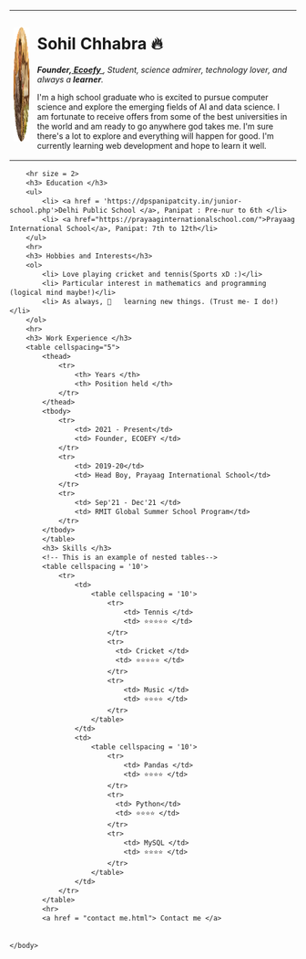 <!DOCTYPE html>
<html lang = 'en'>
    <head>
        <meta charset = 'utf-8'>
        <title> Sohil's personal  site </title>
    </head>
    <body>
        <table>
            <tr>
                <td> <img src = "mypic-modified.png" alt = 'Solo picture of SOHIL CHHABRA' height = '200'> </td>
                <td> <h1> Sohil Chhabra 🔥 </h1>
                    <p> <em> <strong>Founder,<a href = "https://www.ecoefy.com/"> Ecoefy </a></strong>, Student, science admirer, technology lover, and always a <strong> learner</strong>.</em></p>
                    <p> I'm a high school graduate who is excited to pursue computer science and explore the emerging fields of AI and 
                        data science. I am fortunate to receive offers from some of the best universities in the world and am ready to 
                        go anywhere god takes me. I'm sure there's a lot to explore and everything will happen for good. I'm currently
                        learning web development and hope to learn it well. 
                    </p> </td>
            </tr>
        </table>
        
        <hr size = 2>
        <h3> Education </h3>
        <ul> 
            <li> <a href = 'https://dpspanipatcity.in/junior-school.php'>Delhi Public School </a>, Panipat : Pre-nur to 6th </li>
            <li> <a href="https://prayaaginternationalschool.com/">Prayaag International School</a>, Panipat: 7th to 12th</li>
        </ul>
        <hr> 
        <h3> Hobbies and Interests</h3>
        <ol> 
            <li> Love playing cricket and tennis(Sports xD :)</li>
            <li> Particular interest in mathematics and programming (logical mind maybe!)</li>
            <li> As always, 💛	learning new things. (Trust me- I do!)</li>
        </ol>
        <hr>
        <h3> Work Experience </h3>
        <table cellspacing="5"> 
            <thead>
                <tr>
                    <th> Years </th>
                    <th> Position held </th>
                </tr>
            </thead>
            <tbody>
                <tr> 
                    <td> 2021 - Present</td>
                    <td> Founder, ECOEFY </td>
                </tr>
                <tr> 
                    <td> 2019-20</td>
                    <td> Head Boy, Prayaag International School</td>
                </tr>
                <tr>
                    <td> Sep'21 - Dec'21 </td>
                    <td> RMIT Global Summer School Program</td>
                </tr>
            </tbody>
            </table>
            <h3> Skills </h3>
            <!-- This is an example of nested tables-->
            <table cellspacing = '10'>
                <tr>
                    <td> 
                        <table cellspacing = '10'>
                            <tr>
                                <td> Tennis </td>
                                <td> ⭐⭐⭐⭐⭐ </td>
                            </tr>
                            <tr>
                              <td> Cricket </td>  
                              <td> ⭐⭐⭐⭐⭐ </td>
                            </tr>
                            <tr>
                                <td> Music </td>
                                <td> ⭐⭐⭐⭐ </td>
                            </tr>
                        </table>
                    </td>
                    <td>
                        <table cellspacing = '10'> 
                            <tr>
                                <td> Pandas </td>
                                <td> ⭐⭐⭐⭐ </td>
                            </tr>
                            <tr>
                              <td> Python</td>  
                              <td> ⭐⭐⭐⭐ </td>
                            </tr>
                            <tr>
                                <td> MySQL </td>
                                <td> ⭐⭐⭐⭐ </td>
                            </tr>
                        </table>
                    </td>
                </tr>
            </table>
            <hr>
            <a href = "contact me.html"> Contact me </a>


    </body>
    
</html>
